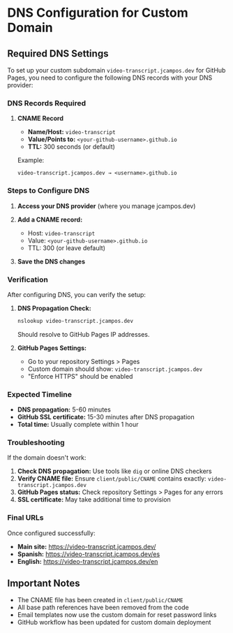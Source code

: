 # DNS Configuration for Custom Domain

## Required DNS Settings

To set up your custom subdomain `video-transcript.jcampos.dev` for GitHub Pages, you need to configure the following DNS records with your DNS provider:

### DNS Records Required

1. **CNAME Record**
   - **Name/Host:** `video-transcript`
   - **Value/Points to:** `<your-github-username>.github.io`
   - **TTL:** 300 seconds (or default)

   Example:
   ```
   video-transcript.jcampos.dev → <username>.github.io
   ```

### Steps to Configure DNS

1. **Access your DNS provider** (where you manage jcampos.dev)
2. **Add a CNAME record:**
   - Host: `video-transcript`
   - Value: `<your-github-username>.github.io`
   - TTL: 300 (or leave default)

3. **Save the DNS changes**

### Verification

After configuring DNS, you can verify the setup:

1. **DNS Propagation Check:**
   ```bash
   nslookup video-transcript.jcampos.dev
   ```
   Should resolve to GitHub Pages IP addresses.

2. **GitHub Pages Settings:**
   - Go to your repository Settings > Pages
   - Custom domain should show: `video-transcript.jcampos.dev`
   - "Enforce HTTPS" should be enabled

### Expected Timeline

- **DNS propagation:** 5-60 minutes
- **GitHub SSL certificate:** 15-30 minutes after DNS propagation
- **Total time:** Usually complete within 1 hour

### Troubleshooting

If the domain doesn't work:

1. **Check DNS propagation:** Use tools like `dig` or online DNS checkers
2. **Verify CNAME file:** Ensure `client/public/CNAME` contains exactly: `video-transcript.jcampos.dev`
3. **GitHub Pages status:** Check repository Settings > Pages for any errors
4. **SSL certificate:** May take additional time to provision

### Final URLs

Once configured successfully:
- **Main site:** https://video-transcript.jcampos.dev/
- **Spanish:** https://video-transcript.jcampos.dev/es
- **English:** https://video-transcript.jcampos.dev/en

## Important Notes

- The CNAME file has been created in `client/public/CNAME`
- All base path references have been removed from the code
- Email templates now use the custom domain for reset password links
- GitHub workflow has been updated for custom domain deployment